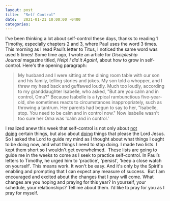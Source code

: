 ```yaml
---
layout: post
title:  "Self Control"
date:   2021-01-21 10:00:00 -0400
categories:
---
```

I've been thinking a lot about self-control these days, thanks to reading 1 Timothy, especially chapters 2 and 3, where Paul uses the word 3 times. This morning as I read Paul’s letter to Titus, I noticed the same word was used 5 times! Some time ago, I wrote an article for *Discipleship Journal* magazine titled, *Help! I did it Again!*, about how to grow in self-control. Here's the opening paragraph:

> My husband and I were sitting at the dining room table with our son and his family, telling stories and jokes. My son told a whopper, and I threw my head back and guffawed loudly. Much too loudly, according to my granddaughter Isabelle, who asked, "But are you calm and in control, Oma?" Because Isabelle is a typical rambunctious five-year-old, she sometimes reacts to circumstances inappropriately, such as throwing a tantrum. Her parents had begun to say to her, "Isabelle, stop. You need to be calm and in control now." Now Isabelle wasn't too sure her Oma was 'calm and in control.'

I realized anew this week that self-control is not only about <u>not doing</u> certain things, but also about <u>doing</u> things that please the Lord Jesus. So I asked the Lord to guide my mind as I thought about what things I ought to be doing now, and what things I need to stop doing. I made two lists. I kept them short so I wouldn't get overwhelmed.  These lists are going to guide me in the weeks to come as I seek to practice self-control. In Paul’s letters to Timothy, he urged him to 'practice', 'persist', 'keep a close watch on yourself'. This means work. It won't be easy. And it's only by the Spirit's enabling and prompting that I can expect any measure of success.  But I am encouraged and excited about the changes that I pray will come. What changes are you hoping and praying for this year? In yourself, your schedule, your relationships? Tell me about them. I’d like to pray for you as I pray for myself.